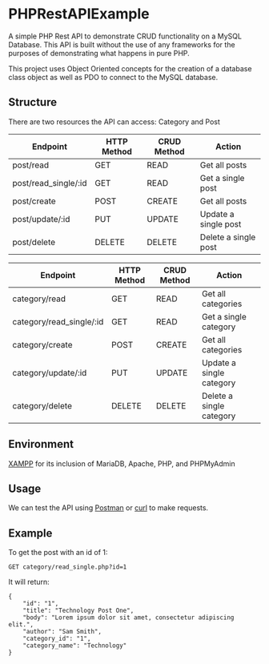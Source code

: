 # PHPRestAPIExample

A simple PHP Rest API to demonstrate CRUD functionality on a MySQL Database. This API is built without the use of any frameworks for the purposes of demonstrating what happens in pure PHP.

This project uses Object Oriented concepts for the creation of a database class object as well as PDO to connect to the MySQL database.


## Structure
There are two resources the API can access: 
Category and Post

| Endpoint  | HTTP Method | CRUD Method | Action |
| ------------- | ------------- | ------------- | ------------- |
| post/read    | GET| READ | Get all posts |
| post/read_single/:id| GET  | READ | Get a single post |
| post/create    | POST| CREATE | Get all posts |
| post/update/:id | PUT  | UPDATE | Update a single post |
| post/delete | DELETE  | DELETE | Delete a single post |


| Endpoint  | HTTP Method | CRUD Method | Action |
| ------------- | ------------- | ------------- | ------------- |
| category/read    | GET| READ | Get all categories |
| category/read_single/:id| GET  | READ | Get a single category |
| category/create    | POST| CREATE | Get all categories |
| category/update/:id | PUT  | UPDATE | Update a single category |
| category/delete | DELETE  | DELETE | Delete a single category |


## Environment
[XAMPP](https://www.apachefriends.org/index.html) for its inclusion of MariaDB, Apache, PHP, and PHPMyAdmin


## Usage
We can test the API using [Postman](https://www.getpostman.com) or [curl](https://curl.haxx.se) to make requests.

## Example
To get the post with an id of 1:
```
GET category/read_single.php?id=1
```

It will return:
```
{
    "id": "1",
    "title": "Technology Post One",
    "body": "Lorem ipsum dolor sit amet, consectetur adipiscing elit.",
    "author": "Sam Smith",
    "category_id": "1",
    "category_name": "Technology"
}
```
